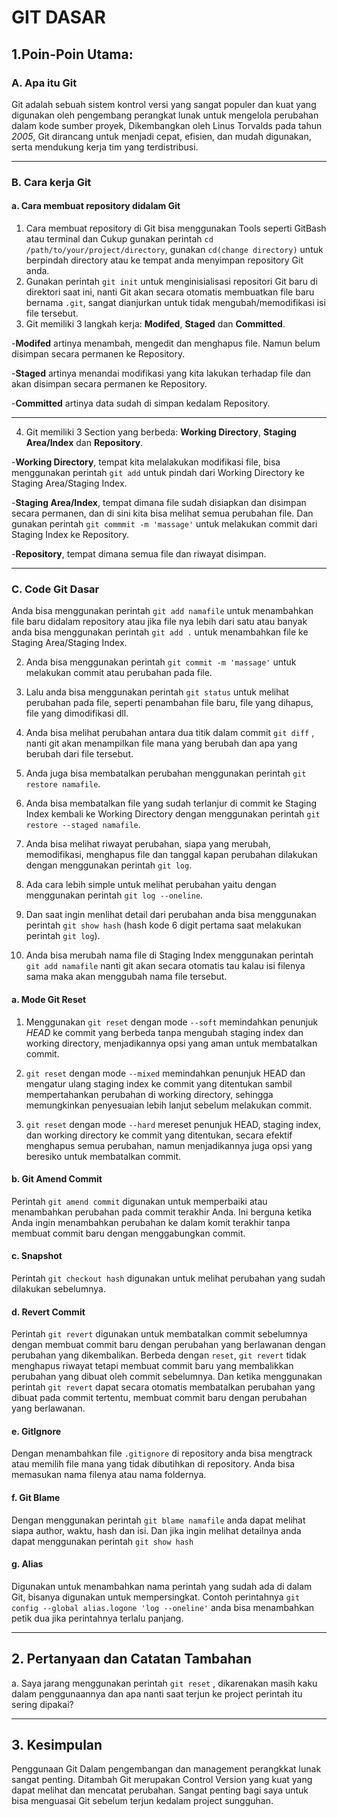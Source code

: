 # GIT DASAR

## 1.Poin-Poin Utama:

### A. Apa itu Git

Git adalah sebuah sistem kontrol versi yang sangat populer dan kuat yang digunakan oleh pengembang perangkat lunak untuk mengelola perubahan dalam kode sumber proyek, Dikembangkan oleh Linus Torvalds pada tahun _2005_, Git dirancang untuk menjadi cepat, efisien, dan mudah digunakan, serta mendukung kerja tim yang terdistribusi.

---

### B. Cara kerja Git

#### a. Cara membuat repository didalam Git

1. Cara membuat repository di Git bisa menggunakan Tools seperti GitBash atau terminal dan Cukup gunakan perintah `cd /path/to/your/project/directory`, gunakan `cd(change directory)` untuk berpindah directory atau ke tempat anda menyimpan repository Git anda.
2. Gunakan perintah `git init` untuk menginisialisasi repositori Git baru di direktori saat ini, nanti Git akan secara otomatis membuatkan file baru bernama `.git`, sangat dianjurkan untuk tidak mengubah/memodifikasi isi file tersebut.
3. Git memiliki 3 langkah kerja: **Modifed**, **Staged** dan **Committed**.

-**Modifed** artinya menambah, mengedit dan menghapus file. Namun belum disimpan secara permanen ke
Repository.

-**Staged** artinya menandai modifikasi yang kita lakukan terhadap file dan akan disimpan secara permanen ke Repository.

-**Committed** artinya data sudah di simpan kedalam Repository.

---

4. Git memiliki 3 Section yang berbeda: **Working Directory**, **Staging Area/Index** dan **Repository**.

-**Working Directory**, tempat kita melalakukan modifikasi file, bisa menggunakan perintah `git add` untuk pindah dari Working Directory ke Staging Area/Staging Index.

-**Staging Area/Index**, tempat dimana file sudah disiapkan dan disimpan secara permanen, dan di sini kita bisa
melihat semua perubahan file. Dan gunakan perintah `git commmit -m 'massage'` untuk melakukan commit dari Staging Index ke Repository.

-**Repository**, tempat dimana semua file dan riwayat disimpan.

---

### C. Code Git Dasar

Anda bisa menggunakan perintah `git add namafile` untuk menambahkan file baru didalam repository atau
jika file nya lebih dari satu atau banyak anda bisa menggunakan perintah `git add .` untuk menambahkan file ke Staging Area/Staging Index.

2. Anda bisa menggunakan perintah `git commit -m 'massage'` untuk melakukan commit atau perubahan pada file.

3. Lalu anda bisa menggunakan perintah `git status` untuk melihat perubahan pada file, seperti
   penambahan file baru, file yang dihapus, file yang dimodifikasi dll.
4. Anda bisa melihat perubahan antara dua titik dalam commit `git diff` , nanti git akan menampilkan file mana yang berubah dan apa yang berubah dari file tersebut.
5. Anda juga bisa membatalkan perubahan menggunakan perintah `git restore namafile`.
6. Anda bisa membatalkan file yang sudah terlanjur di commit ke Staging Index kembali ke
   Working Directory dengan menggunakan perintah `git restore --staged namafile`.
7. Anda bisa melihat riwayat perubahan, siapa yang merubah, memodifikasi, menghapus file dan tanggal kapan perubahan dilakukan dengan menggunakan perintah `git log`.
8. Ada cara lebih simple untuk melihat perubahan yaitu dengan menggunakan perintah `git log --oneline`.
9. Dan saat ingin menlihat detail dari perubahan anda bisa menggunakan perintah `git show hash`
   (hash kode 6 digit pertama saat melakukan perintah `git log`).
10. Anda bisa merubah nama file di Staging Index menggunakan perintah `git add namafile` nanti git akan secara otomatis tau kalau isi filenya sama maka akan menggubah nama file tersebut.

#### a. Mode Git Reset

1. Menggunakan `git reset` dengan mode `--soft` memindahkan penunjuk _HEAD_ ke commit yang berbeda
   tanpa mengubah staging index dan working directory, menjadikannya opsi yang aman untuk membatalkan commit.

2. `git reset` dengan mode `--mixed` memindahkan penunjuk HEAD dan mengatur ulang staging index ke
   commit yang ditentukan sambil mempertahankan perubahan di working directory, sehingga memungkinkan penyesuaian lebih lanjut sebelum melakukan commit.

3. `git reset` dengan mode `--hard` mereset penunjuk HEAD, staging index, dan working directory
   ke commit yang ditentukan, secara efektif menghapus semua perubahan, namun menjadikannya juga
   opsi yang beresiko untuk membatalkan commit.

#### b. Git Amend Commit

Perintah `git amend commit` digunakan untuk memperbaiki atau menambahkan perubahan pada commit
terakhir Anda. Ini berguna ketika Anda ingin menambahkan perubahan ke dalam komit terakhir tanpa
membuat commit baru dengan menggabungkan commit.

#### c. Snapshot

Perintah `git checkout hash` digunakan untuk melihat perubahan yang sudah dilakukan sebelumnya.

#### d. Revert Commit

Perintah `git revert` digunakan untuk membatalkan commit sebelumnya dengan membuat commit
baru dengan perubahan yang berlawanan dengan perubahan yang dikembalikan. Berbeda dengan `reset`,
`git revert` tidak menghapus riwayat tetapi membuat commit baru yang membalikkan perubahan yang
dibuat oleh commit sebelumnya. Dan ketika menggunakan perintah `git revert` dapat secara
otomatis membatalkan perubahan yang dibuat pada commit tertentu, membuat commit baru dengan perubahan yang berlawanan.

#### e. GitIgnore

Dengan menambahkan file `.gitignore` di repository anda bisa mengtrack atau memilih file mana
yang tidak dibutihkan di repository. Anda bisa memasukan nama filenya atau nama foldernya.

#### f. Git Blame

Dengan menggunakan perintah `git blame namafile` anda dapat melihat siapa author, waktu, hash dan isi. Dan jika ingin melihat detailnya anda dapat menggunakan perintah `git show hash`

#### g. Alias

Digunakan untuk menambahkan nama perintah yang sudah ada di dalam Git, bisanya digunakan untuk
mempersingkat. Contoh perintahnya `git config --global alias.logone 'log --oneline'` anda bisa menambahkan petik dua jika perintahnya terlalu panjang.

---

## 2. Pertanyaan dan Catatan Tambahan

a. Saya jarang menggunakan perintah `git reset` , dikarenakan masih kaku dalam penggunaannya dan
apa nanti saat terjun ke project perintah itu sering dipakai?

---

## 3. Kesimpulan

Penggunaan Git Dalam pengembangan dan management perangkkat lunak sangat penting. Ditambah Git merupakan Control Version yang kuat yang dapat melihat dan mencatat perubahan. Sangat penting bagi saya untuk bisa menguasai Git sebelum terjun kedalam project sungguhan.
